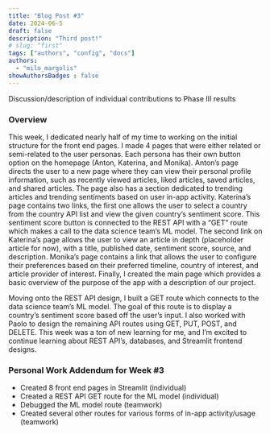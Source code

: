 ```yaml
---
title: "Blog Post #3"
date: 2024-06-5
draft: false
description: "Third post!"
# slug: "first"
tags: ["authors", "config", "docs"]
authors:
  - "milo_margolis"
showAuthorsBadges : false
---
```


Discussion/description of individual contributions to Phase III results
### Overview
This week, I dedicated nearly half of my time to working on the initial structure for the front end pages. I made 4 pages that were either related or semi-related to the user personas. Each persona has their own button option on the homepage (Anton, Katerina, and Monika). Anton’s page directs the user to a new page where they can view their personal profile information, such as recently viewed articles, liked articles, saved articles, and shared articles. The page also has a section dedicated to trending articles and trending sentiments based on user in-app activity. Katerina’s page contains two links, the first one allows the user to select a country from the country API list and view the given country’s sentiment score. This sentiment score button is connected to the REST API with a “GET” route which makes a call to the data science team’s ML model. The second link on Katerina’s page allows the user to view an article in depth (placeholder article for now), with a title, published date, sentiment score, source, and description. Monika’s page contains a link that allows the user to configure their preferences based on their preferred timeline, country of interest, and article provider of interest. Finally, I created the main page which provides a basic overview of the purpose of the app with a description of our project.

Moving onto the REST API design, I built a GET route which connects to the data science team’s ML model. The goal of this route is to display a country’s sentiment score based off the user’s input. I also worked with Paolo to design the remaining API routes using GET, PUT, POST, and DELETE. This week was a ton of new learning for me, and I’m excited to continue learning about REST API’s, databases,  and Streamlit frontend designs. 


### Personal Work Addendum for Week #3
- Created 8 front end pages in Streamlit (individual)
- Created a REST API GET route for the ML model (individual)
- Debugged the ML model route (teamwork)
- Created several other routes for various forms of in-app activity/usage (teamwork) 
